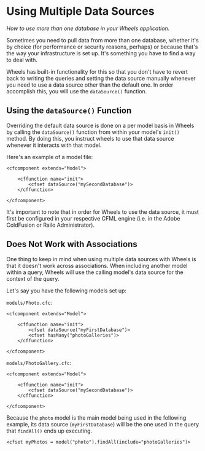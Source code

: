 # Using Multiple Data Sources

*How to use more than one database in your Wheels application.*

Sometimes you need to pull data from more than one database, whether it's by choice (for performance or security reasons, perhaps) or because that's the way your infrastructure is set up. It's something you have to find a way to deal with.

Wheels has built-in functionality for this so that you don't have to revert back to writing the queries and setting the data source manually whenever you need to use a data source other than the default one. In order accomplish this, you will use the `dataSource()` function.

## Using the `dataSource()` Function

Overriding the default data source is done on a per model basis in Wheels by calling the `dataSource()` function from within your model's `init()` method. By doing this, you instruct wheels to use that data source whenever it interacts with that model.

Here's an example of a model file:

    <cfcomponent extends="Model">

        <cffunction name="init">
            <cfset dataSource("mySecondDatabase")>
        </cffunction>

    </cfcomponent>

It's important to note that in order for Wheels to use the data source, it must first be configured in your respective CFML engine (i.e. in the Adobe ColdFusion or Railo Administrator).

## Does Not Work with Associations

One thing to keep in mind when using multiple data sources with Wheels is that it doesn't work across associations. When including another model within a query, Wheels will use the calling model's data source for the context of the query.

Let's say you have the following models set up:

`models/Photo.cfc`:

    <cfcomponent extends="Model">

        <cffunction name="init">
            <cfset dataSource("myFirstDatabase")>
            <cfset hasMany("photoGalleries")>
        </cffunction>

    </cfcomponent>

`models/PhotoGallery.cfc`:

    <cfcomponent extends="Model">

        <cffunction name="init">
            <cfset dataSource("mySecondDatabase")>
        </cffunction>

    </cfcomponent>

Because the `photo` model is the main model being used in the following example, its data source (`myFirstDatabase`) will be the one used in the query that `findAll()` ends up executing.

    <cfset myPhotos = model("photo").findAll(include="photoGalleries")>